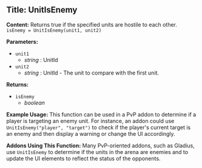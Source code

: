 ## Title: UnitIsEnemy

**Content:**
Returns true if the specified units are hostile to each other.
`isEnemy = UnitIsEnemy(unit1, unit2)`

**Parameters:**
- `unit1`
  - *string* : UnitId
- `unit2`
  - *string* : UnitId - The unit to compare with the first unit.

**Returns:**
- `isEnemy`
  - *boolean*

**Example Usage:**
This function can be used in a PvP addon to determine if a player is targeting an enemy unit. For instance, an addon could use `UnitIsEnemy("player", "target")` to check if the player's current target is an enemy and then display a warning or change the UI accordingly.

**Addons Using This Function:**
Many PvP-oriented addons, such as Gladius, use `UnitIsEnemy` to determine if the units in the arena are enemies and to update the UI elements to reflect the status of the opponents.